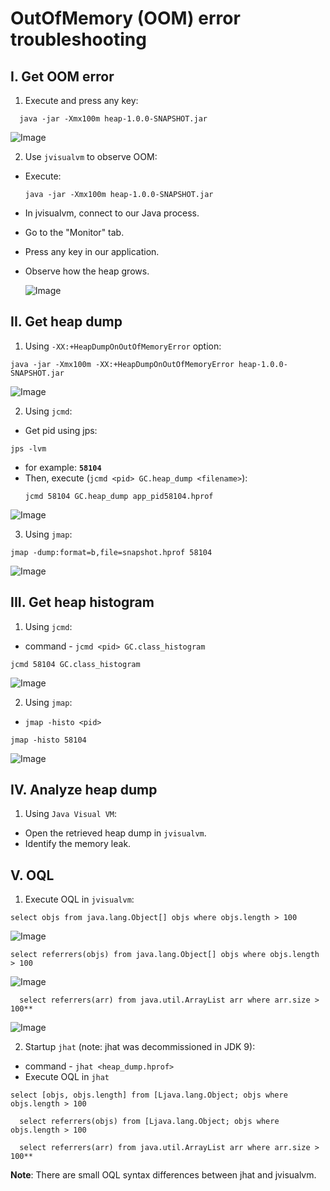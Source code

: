 # OutOfMemory (OOM) error troubleshooting

## I. Get OOM error

1. Execute and press any key:

  ```
    java -jar -Xmx100m heap-1.0.0-SNAPSHOT.jar
  ```

![Image](img/1-OOMerror.png)

2. Use `jvisualvm` to observe OOM:
- Execute:
  ```
  java -jar -Xmx100m heap-1.0.0-SNAPSHOT.jar
  ```
- In jvisualvm, connect to our Java process.
- Go to the "Monitor" tab.
- Press any key in our application.
- Observe how the heap grows.

  ![Image](img/2-OOMerror.png)

## II. Get heap dump

1. Using `-XX:+HeapDumpOnOutOfMemoryError` option:

```
java -jar -Xmx100m -XX:+HeapDumpOnOutOfMemoryError heap-1.0.0-SNAPSHOT.jar
```

![Image](img/1-heap-dump.png)

2. Using `jcmd`:

- Get pid using jps: 
```
jps -lvm
```
- for example: **`58104`**
- Then, execute (`jcmd <pid> GC.heap_dump <filename>`):
  ```
  jcmd 58104 GC.heap_dump app_pid58104.hprof
  ```

![Image](img/jps-heap-dump.png)

3. Using `jmap`:

```
jmap -dump:format=b,file=snapshot.hprof 58104
```

![Image](img/jmap-heap-dump.png)

## III. Get heap histogram

1. Using `jcmd`:
- command - `jcmd <pid> GC.class_histogram`
```
jcmd 58104 GC.class_histogram
```

![Image](img/jcmd-heap-histogram.png)

2. Using `jmap`:

- `jmap -histo <pid>`
```
jmap -histo 58104
```

![Image](img/jmap-histo.png)

## IV. Analyze heap dump

1. Using `Java Visual VM`:
- Open the retrieved heap dump in `jvisualvm`.
- Identify the memory leak.

## V. OQL

1. Execute OQL in `jvisualvm`:

```
select objs from java.lang.Object[] objs where objs.length > 100
```

![Image](img/objs.png)
```
select referrers(objs) from java.lang.Object[] objs where objs.length > 100
```

![Image](img/referrers-objs.png)
```
  select referrers(arr) from java.util.ArrayList arr where arr.size > 100**
```

![Image](img/referrers-arr.png)

2. Startup `jhat` (note: jhat was decommissioned in JDK 9):

- command - `jhat <heap_dump.hprof>`
- Execute OQL in `jhat`
```
select [objs, objs.length] from [Ljava.lang.Object; objs where objs.length > 100
```
```
  select referrers(objs) from [Ljava.lang.Object; objs where objs.length > 100
```
```
  select referrers(arr) from java.util.ArrayList arr where arr.size > 100**
```

**Note**: There are small OQL syntax differences between jhat and jvisualvm.









